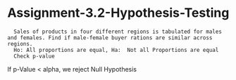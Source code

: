 # Assignment-3.2-Hypothesis-Testing
      Sales of products in four different regions is tabulated for males and females. Find if male-female buyer rations are similar across regions.
      Ho: All proportions are equal, Ha:  Not all Proportions are equal
      Check p-value
If p-Value < alpha, we reject Null Hypothesis
